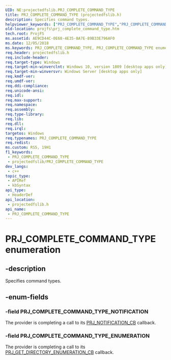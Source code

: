 ```yaml
---
UID: NE:projectedfslib.PRJ_COMPLETE_COMMAND_TYPE
title: PRJ_COMPLETE_COMMAND_TYPE (projectedfslib.h)
description: Specifies command types.
helpviewer_keywords: ["PRJ_COMPLETE_COMMAND_TYPE","PRJ_COMPLETE_COMMAND_TYPE enumeration","PRJ_COMPLETE_COMMAND_TYPE_ENUMERATION","PRJ_COMPLETE_COMMAND_TYPE_NOTIFICATION","ProjFS.prj_complete_command_type","projectedfslib/PRJ_COMPLETE_COMMAND_TYPE","projectedfslib/PRJ_COMPLETE_COMMAND_TYPE_ENUMERATION","projectedfslib/PRJ_COMPLETE_COMMAND_TYPE_NOTIFICATION"]
old-location: projfs\prj_complete_command_type.htm
tech.root: ProjFS
ms.assetid: AE9CD44C-0E68-4E35-8A7E-89B33E796AF0
ms.date: 12/05/2018
ms.keywords: PRJ_COMPLETE_COMMAND_TYPE, PRJ_COMPLETE_COMMAND_TYPE enumeration, PRJ_COMPLETE_COMMAND_TYPE_ENUMERATION, PRJ_COMPLETE_COMMAND_TYPE_NOTIFICATION, ProjFS.prj_complete_command_type, projectedfslib/PRJ_COMPLETE_COMMAND_TYPE, projectedfslib/PRJ_COMPLETE_COMMAND_TYPE_ENUMERATION, projectedfslib/PRJ_COMPLETE_COMMAND_TYPE_NOTIFICATION
req.header: projectedfslib.h
req.include-header: 
req.target-type: Windows
req.target-min-winverclnt: Windows 10, version 1809 [desktop apps only]
req.target-min-winversvr: Windows Server [desktop apps only]
req.kmdf-ver: 
req.umdf-ver: 
req.ddi-compliance: 
req.unicode-ansi: 
req.idl: 
req.max-support: 
req.namespace: 
req.assembly: 
req.type-library: 
req.lib: 
req.dll: 
req.irql: 
targetos: Windows
req.typenames: PRJ_COMPLETE_COMMAND_TYPE
req.redist: 
ms.custom: RS5, 19H1
f1_keywords:
 - PRJ_COMPLETE_COMMAND_TYPE
 - projectedfslib/PRJ_COMPLETE_COMMAND_TYPE
dev_langs:
 - c++
topic_type:
 - APIRef
 - kbSyntax
api_type:
 - HeaderDef
api_location:
 - projectedfslib.h
api_name:
 - PRJ_COMPLETE_COMMAND_TYPE
---
```


# PRJ_COMPLETE_COMMAND_TYPE enumeration


## -description

Specifies command types.

## -enum-fields

### -field PRJ_COMPLETE_COMMAND_TYPE_NOTIFICATION

The provider is completing a call to its <a href="https://docs.microsoft.com/windows/desktop/api/projectedfslib/nc-projectedfslib-prj_notification_cb">PRJ_NOTIFICATION_CB</a> callback.

### -field PRJ_COMPLETE_COMMAND_TYPE_ENUMERATION

The provider is completing a call to its <a href="https://docs.microsoft.com/windows/desktop/api/projectedfslib/nc-projectedfslib-prj_get_directory_enumeration_cb">PRJ_GET_DIRECTORY_ENUMERATION_CB</a> callback.

